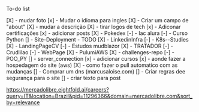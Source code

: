 To-do list

[X] - mudar foto
[x] - Mudar o idioma para ingles
[X] - Criar um campo de "about"
[X] - mudar a descrição
[X] - tirar logos de tech
[x] - Adiconar certificações
[x] - adicionar posts
    [X] - Pokedex 
    [-] - Iac alura
    [-] - Curso Python
    [] - Site-Deployment - TODO
    [X] - LinkedinInfra
    [-] - K8s--Studies
    [X] - LandingPageCV
    [-] - Estudos mudblazor
    [X] - TRATADOR
    [-] - Crudlilao
    [-] - WebPage
    [X] - PulumiAWS
    [X] - challenges-repo
    [-] - POO_PY
    [] - server_connection 
[x] - adicionar cursos
[x] - aonde fazer a hospedagem do site (aws)
[X] - como fazer o pull automatico com as mudanças
[] - Comprar um dns (marcusaloise.com)
[] - Criar regras dee segurança para o site
[] - criar texto para post



https://mercadolibre.eightfold.ai/careers?query=IT&location=Brazil&pid=11296366&domain=mercadolibre.com&sort_by=relevance